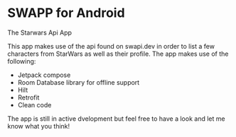 # SWAPP for Android
The Starwars Api App

This app makes use of the api found on swapi.dev in order to list a few characters from StarWars as well as their profile. The app makes use of the following:

- Jetpack compose
- Room Database library for offline support
- Hilt
- Retrofit
- Clean code

The app is still in active dvelopment but feel free to have a look and let me know what you think!
